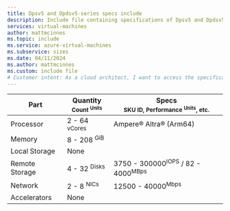 ```yaml
---
title: Dpsv5 and Dpdsv5-series specs include
description: Include file containing specifications of Dpsv5 and Dpdsv5-series VM sizes.
services: virtual-machines
author: mattmcinnes
ms.topic: include
ms.service: azure-virtual-machines
ms.subservice: sizes
ms.date: 04/11/2024
ms.author: mattmcinnes
ms.custom: include file
# Customer intent: As a cloud architect, I want to access the specifications for Dpsv5 and Dpdsv5-series VM sizes, so that I can select the appropriate virtual machines that meet our project performance and capacity requirements.
---
```


| Part | Quantity <br><sup>Count <sup>Units | Specs <br><sup>SKU ID, Performance <sup>Units</sup>, etc.  |
|---|---|---|
| Processor        | 2 - 64 <sup>vCores    | Ampere® Altra® (Arm64)              |
| Memory           | 8 - 208 <sup>GiB      |                                                |
| Local Storage    | None                   |
| Remote Storage   | 4 - 32 <sup>Disks      | 3750 - 300000<sup>IOPS</sup> / 82 - 4000<sup>MBps |
| Network          | 2 - 8 <sup>NICs       | 12500 - 40000<sup>Mbps                         |
| Accelerators     | None                   |                                                |